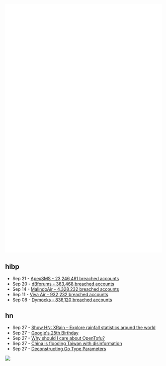 ![Metrics](https://raw.githubusercontent.com/phixion/phixion/master/metrics.svg)

## hibp

<!--
for https://github.com/phixion/phixion/blob/main/.github/workflows/feeds.yml
-->
<!--START_SECTION:haveibeenpwnd-->
- Sep 21 - [ApexSMS - 23,246,481 breached accounts](https://haveibeenpwned.com/PwnedWebsites#ApexSMS)
- Sep 20 - [dBforums - 363,468 breached accounts](https://haveibeenpwned.com/PwnedWebsites#dBforums)
- Sep 14 - [MalindoAir - 4,328,232 breached accounts](https://haveibeenpwned.com/PwnedWebsites#MalindoAir)
- Sep 11 - [Viva Air - 932,232 breached accounts](https://haveibeenpwned.com/PwnedWebsites#VivaAir)
- Sep 08 - [Dymocks - 836,120 breached accounts](https://haveibeenpwned.com/PwnedWebsites#Dymocks)
<!--END_SECTION:haveibeenpwnd-->

## hn

<!--
for https://github.com/phixion/phixion/blob/main/.github/workflows/feeds.yml
-->
<!--START_SECTION:hn-->
- Sep 27 - [Show HN: XRain – Explore rainfall statistics around the world](https://xrain.info/data/)
- Sep 27 - [Google's 25th Birthday](https://blog.google/inside-google/company-announcements/google-25th-birthday/)
- Sep 27 - [Why should I care about OpenTofu?](https://opentofu.org/blog/why-should-i-care-about-opentofu/)
- Sep 27 - [China is flooding Taiwan with disinformation](https://www.economist.com/asia/2023/09/26/china-is-flooding-taiwan-with-disinformation)
- Sep 27 - [Deconstructing Go Type Parameters](https://go.dev/blog/deconstructing-type-parameters)
<!--END_SECTION:hn-->

<!--
for https://yhype.me
-->
![](https://hit.yhype.me/github/profile?user_id=13013670)
